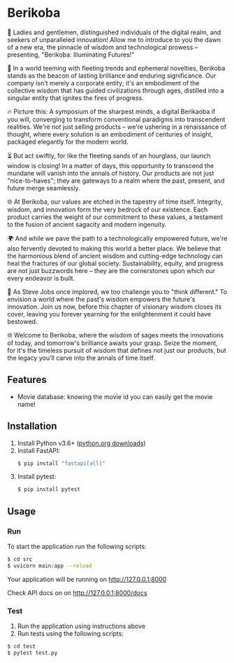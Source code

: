 # Berikoba

🎩 Ladies and gentlemen, distinguished individuals of the digital realm, and seekers of unparalleled innovation! Allow me to introduce to you the dawn of a new era, the pinnacle of wisdom and technological prowess – presenting, "Berikoba: Illuminating Futures!"

🌟 In a world teeming with fleeting trends and ephemeral novelties, Berikoba stands as the beacon of lasting brilliance and enduring significance. Our company isn't merely a corporate entity; it's an embodiment of the collective wisdom that has guided civilizations through ages, distilled into a singular entity that ignites the fires of progress.

🔥 Picture this: A symposium of the sharpest minds, a digital Berikaoba if you will, converging to transform conventional paradigms into transcendent realities. We're not just selling products – we're ushering in a renaissance of thought, where every solution is an embodiment of centuries of insight, packaged elegantly for the modern world.

⏳ But act swiftly, for like the fleeting sands of an hourglass, our launch window is closing! In a matter of days, this opportunity to transcend the mundane will vanish into the annals of history. Our products are not just "nice-to-haves"; they are gateways to a realm where the past, present, and future merge seamlessly.

🌐 At Berikoba, our values are etched in the tapestry of time itself. Integrity, wisdom, and innovation form the very bedrock of our existence. Each product carries the weight of our commitment to these values, a testament to the fusion of ancient sagacity and modern ingenuity.

🌍 And while we pave the path to a technologically empowered future, we're also fervently devoted to making this world a better place. We believe that the harmonious blend of ancient wisdom and cutting-edge technology can heal the fractures of our global society. Sustainability, equity, and progress are not just buzzwords here – they are the cornerstones upon which our every endeavor is built.

🚀 As Steve Jobs once implored, we too challenge you to "think different." To envision a world where the past's wisdom empowers the future's innovation. Join us now, before this chapter of visionary wisdom closes its cover, leaving you forever yearning for the enlightenment it could have bestowed.

🌐 Welcome to Berikoba, where the wisdom of sages meets the innovations of today, and tomorrow's brilliance awaits your grasp. Seize the moment, for it's the timeless pursuit of wisdom that defines not just our products, but the legacy you'll carve into the annals of time itself.

## Features

- Movie database: knowing the movie id you can easily get the movie name!

## Installation

1. Install Python v3.6+ ([python.org downloads](https://www.python.org/downloads/))
2. Install FastAPI:
    ```bash
    $ pip install "fastapi[all]"
    ```
3. Install pytest:
    ```bash
    $ pip install pytest
    ```

## Usage

### Run

To start the application run the following scripts:

```bash
$ cd src
$ uvicorn main:app --reload
```

Your application will be running on http://127.0.0.1:8000

Check API docs on on http://127.0.0.1:8000/docs

### Test

1. Run the application using instructions above
2. Run tests using the following scripts:
```bash
$ cd test
$ pytest test.py
```